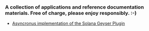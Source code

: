 ### A collection of applications and reference documentation materials. Free of charge, please enjoy responsibly. :-)
* [Asyncronus implementation of the Solana Geyser Plugin](solana/plugin)
